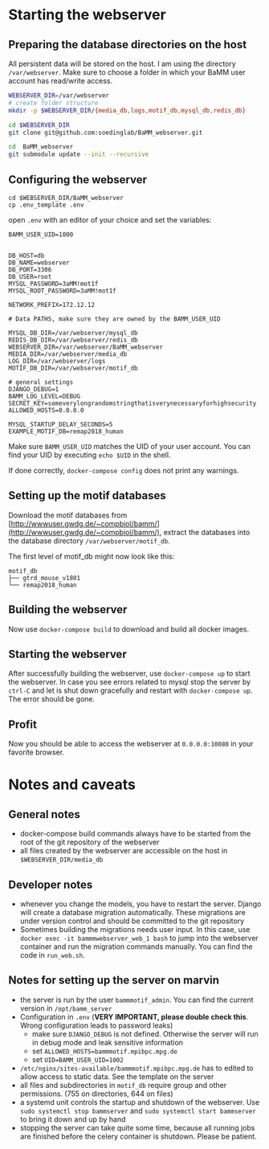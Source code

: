 
# Starting the webserver

## Preparing the database directories on the host

All persistent data will be stored on the host. I am using the directory `/var/webserver`. Make sure to choose a folder in which your BaMM user account has read/write access.

```bash
WEBSERVER_DIR=/var/webserver
# create folder structure
mkdir -p $WEBSERVER_DIR/{media_db,logs,motif_db,mysql_db,redis_db}

cd $WEBSERVER_DIR
git clone git@github.com:soedinglab/BaMM_webserver.git

cd  BaMM_webserver
git submodule update --init --recursive
```


## Configuring the webserver
```
cd $WEBSERVER_DIR/BaMM_webserver
cp .env_template .env
```

open `.env` with an editor of your choice and set the variables:

```
BAMM_USER_UID=1000


DB_HOST=db
DB_NAME=webserver
DB_PORT=3306
DB_USER=root
MYSQL_PASSWORD=3aMM!mot1f
MYSQL_ROOT_PASSWORD=3aMM!mot1f

NETWORK_PREFIX=172.12.12

# Data PATHS, make sure they are owned by the BAMM_USER_UID

MYSQL_DB_DIR=/var/webserver/mysql_db
REDIS_DB_DIR=/var/webserver/redis_db
WEBSERVER_DIR=/var/webserver/BaMM_webserver
MEDIA_DIR=/var/webserver/media_db
LOG_DIR=/var/webserver/logs
MOTIF_DB_DIR=/var/webserver/motif_db

# general settings
DJANGO_DEBUG=1
BAMM_LOG_LEVEL=DEBUG
SECRET_KEY=someverylongrandomstringthatisverynecessaryforhighsecurity
ALLOWED_HOSTS=0.0.0.0

MYSQL_STARTUP_DELAY_SECONDS=5
EXAMPLE_MOTIF_DB=remap2018_human
```

Make sure `BAMM_USER_UID` matches the UID of your user account. You can find your UID by executing `echo $UID` in the shell.

If done correctly, `docker-compose config` does not print any warnings.

## Setting up the motif databases

Download the motif databases from [http://wwwuser.gwdg.de/~compbiol/bamm/](http://wwwuser.gwdg.de/~compbiol/bamm/), extract the databases into the database directory `/var/webserver/motif_db`.

The first level of motif_db might now look like this:

```
motif_db
├── gtrd_mouse_v1801
└── remap2018_human
```

## Building the webserver
Now use `docker-compose build` to download and build all docker images.

## Starting the webserver
After successfully building the webserver, use `docker-compose up` to start the webserver. In case you see errors related to mysql stop the server by `ctrl-C` and let is shut down gracefully and restart with `docker-compose up`. The error should be gone.

## Profit

Now you should be able to access the webserver at `0.0.0.0:10080` in your favorite browser.

# Notes and caveats

## General notes

* docker-compose build commands always have to be started from the root of the git repository of the webserver
* all files created by the webserver are accessible on the host in `$WEBSERVER_DIR/media_db`

## Developer notes

* whenever you change the models, you have to restart the server. Django will create a database migration automatically. These migrations are under version control and should be committed to the git repository
* Sometimes building the migrations needs user input. In this case, use `docker exec -it bammmwebserver_web_1 bash` to jump into the webserver container and run the migration commands manually. You can find the code in `run_web.sh`.

## Notes for setting up the server on marvin
* the server is run by the user `bammmotif_admin`. You can find the current version in `/opt/bamm_server`
* Configuration in `.env` (**VERY IMPORTANT, please double check this**. Wrong configuration leads to password leaks)
  - make sure `DJANGO_DEBUG` is not defined. Otherwise the server will run in debug mode and leak sensitive information
  - set `ALLOWED_HOSTS=bammmotif.mpibpc.mpg.de`
  - set `UID=BAMM_USER_UID=1002`
* `/etc/nginx/sites-available/bammmotif.mpibpc.mpg.de` has to edited to allow access to static data. See the template on the server
* all files and subdirectories in `motif_db` require group and other permissions. (755 on directories, 644 on files)
* a systemd unit controls the startup and shutdown of the webserver. Use `sudo systemctl stop bammserver` and `sudo systemctl start bammserver` to bring it down and up by hand
* stopping the server can take quite some time, because all running jobs are finished before the celery container is shutdown. Please be patient.
